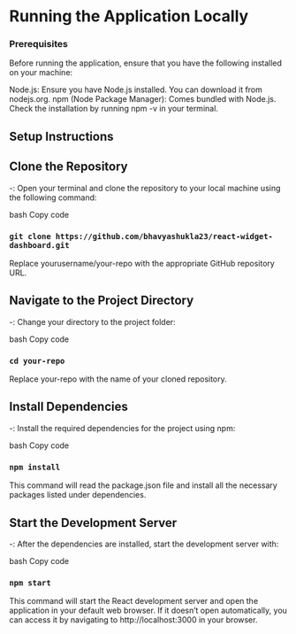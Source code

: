 # Running the Application Locally

### Prerequisites
Before running the application, ensure that you have the following installed on your machine:

Node.js: Ensure you have Node.js installed. You can download it from nodejs.org.
npm (Node Package Manager): Comes bundled with Node.js. Check the installation by running npm -v in your terminal.

## Setup Instructions

## Clone the Repository

-: Open your terminal and clone the repository to your local machine using the following command:

bash
Copy code
### `git clone https://github.com/bhavyashukla23/react-widget-dashboard.git`

Replace yourusername/your-repo with the appropriate GitHub repository URL.

## Navigate to the Project Directory

-: Change your directory to the project folder:

bash
Copy code
### `cd your-repo`

Replace your-repo with the name of your cloned repository.


## Install Dependencies

-: Install the required dependencies for the project using npm:

bash
Copy code

### `npm install`
This command will read the package.json file and install all the necessary packages listed under dependencies.

## Start the Development Server

-: After the dependencies are installed, start the development server with:

bash
Copy code

### `npm start`

This command will start the React development server and open the application in your default web browser. If it doesn’t open automatically, you can access it by navigating to http://localhost:3000 in your browser.